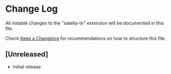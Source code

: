 # Change Log

All notable changes to the "satella-tn" extension will be documented in this file.

Check [Keep a Changelog](http://keepachangelog.com/) for recommendations on how to structure this file.

## [Unreleased]

- Initial release
